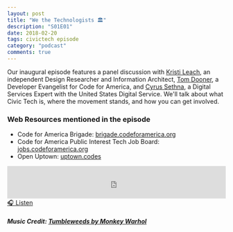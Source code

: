 ```yaml
---
layout: post
title: "We the Technologists 🏛"
description: "S01E01"
date: 2018-02-20
tags: civictech episode
category: "podcast"
comments: true
---
```

Our inaugural episode features a panel discussion with [Kristi Leach](https://twitter.com/kristil), an independent Design Researcher and Information Architect, [Tom Dooner](https://twitter.com/tomdooner), a Developer Evangelist for Code for America, and [Cyrus Sethna](https://twitter.com/c_sethna), a Digital Services Expert with the United States Digital Service. We'll talk about what Civic Tech is, where the movement stands, and how you can get involved.

### Web Resources mentioned in the episode

- Code for America Brigade: [brigade.codeforamerica.org](https://brigade.codeforamerica.org)
- Code for America Public Interest Tech Job Board: [jobs.codeforamerica.org](https://jobs.codeforamerica.org)
- Open Uptown: [uptown.codes](http://uptown.codes)

<iframe width="100%" height="75" scrolling="no" frameborder="no" allow="autoplay" src="https://w.soundcloud.com/player/?url=https%3A//api.soundcloud.com/tracks/402329829&amp;color=%23070707&amp;auto_play=false&amp;hide_related=false&amp;show_comments=true&amp;show_user=true&amp;show_reposts=false&amp;show_teaser=true&amp;visual=true"></iframe>
<a href="https://soundcloud.com/user-227289754/s1e01-we-the-technologists" target="_blank">🎧 Listen</a>

##### Music Credit: [Tumbleweeds by Monkey Warhol](http://freemusicarchive.org/music/Monkey_Warhol/Lonely_Hearts_Challenge/Monkey_Warhol_-_Tumbleweeds)
